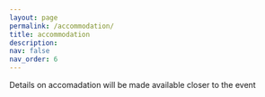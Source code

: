 ```yaml
---
layout: page
permalink: /accommodation/
title: accommodation
description: 
nav: false
nav_order: 6
---
```


Details on accomadation will be made available closer to the event

